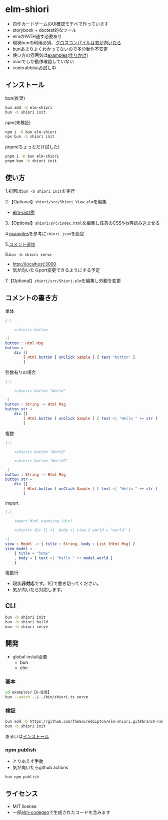 # elm-shiori

- 自作カードゲームのUI確認モチベで作っています
- storybook + doctest的なツール
- elmのPATH通す必要あり
- 現状bunの利用必須、[クロスコンパイルは気が向いたら](https://github.com/TheSacredLipton/elm-shiori/issues/9)
- bunあまりよくわかってないので多分動作不安定
- 使い方の雰囲気は[examples(作りかけ)](./examples)
- macでしか動作確認していない
- coderabbitaiお試し中

## インストール

bun(推奨)

```sh
bun add -D elm-shiori
bun -b shiori init
```

npm(未検証)

```sh
npm i -D bun elm-shiori
npx bun -b shiori init
```

pnpm(ちょっとだけ試した)

```sh
pnpm i -D bun elm-shiori
pnpm bun -b shiori init
```

## 使い方


1.初回は`bun -b shiori init`を実行

2.【Optional】`shiori/src/Shiori_View.elm`を編集

- [elm-uiの例](https://github.com/TheSacredLipton/elm-shiori/blob/main/examples/03-elm-ui/shiori/src/Shiori_View.elm)

3.【Optional】`shiori/src/index.html`を編集し任意のCSSやjs等読み込ませる

4.[examples](./examples)を参考に`shiori.json`を設定

5.[コメント追加](#コメントの書き方)

6.`bun -b shiori serve`

- <http://localhost:3000>
- 気が向いたらport変更できるようにする予定

7.【Optional】`shiori/src/Shiori.elm`を編集し外観を変更

## コメントの書き方

単体

```elm
{-|

    <shiori> button

-}
button : Html Msg
button =
    div []
        [ Html.button [ onClick Sample ] [ text "button" ]
        ]
```

引数有りの場合

```elm
{-|

    <shiori> button "World"

-}
button : String -> Html Msg
button str =
    div []
        [ Html.button [ onClick Sample ] [ text <| "Hello " ++ str ]
        ]
```

複数

```elm
{-|

    <shiori> button "World"

    <shiori> button "World2"

-}
button : String -> Html Msg
button str =
    div []
        [ Html.button [ onClick Sample ] [ text <| "Hello " ++ str ]
        ]
```

import

```elm
{-|

    import Html exposing (div)

    <shiori> div [] <| .body <| view { world = "world" }

-}
view : Model -> { title : String, body : List (Html Msg) }
view model =
    { title = "home"
    , body = [ text <| "hello " ++ model.world ]
    }

```

複数行

- 現状**非対応**です。1行で書き切ってください。
- 気が向いたら対応します。

## CLI

```sh
bun -b shiori init
bun -b shiori build
bun -b shiori serve
```

## 開発

- global install必要
    - bun
    - elm

### 基本

```sh
cd examples/【n-任意】
bun --watch ../../bin/shiori.ts serve
```

### 検証

```sh
bun add -D https://github.com/TheSacredLipton/elm-shiori.git#branch-name
bun -b shiori init
```

あるいは[インストール](#インストール)

### npm publish

- とりあえず手動
- 気が向いたらgithub actions

```sh
bun npm-publish
```

## ライセンス

- MIT license
- 一部[elm-codegen](https://github.com/mdgriffith/elm-codegen)で生成されたコードを含みます

